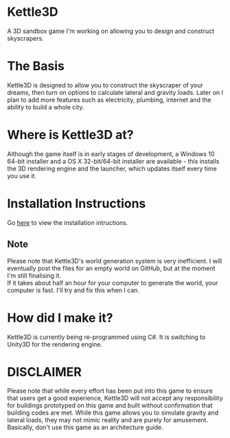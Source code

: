 # Kettle3D
A 3D sandbox game I'm working on allowing you to design and construct skyscrapers.

# The Basis
Kettle3D is designed to allow you to construct the skyscraper of your dreams, then turn on options to calculate lateral and gravity loads. Later on I plan to add more features such as electricity, plumbing, internet and the ability to build a whole city.

# Where is Kettle3D at?
Although the game itself is in early stages of development, a Windows 10 64-bit installer and a OS X 32-bit/64-bit installer are available - this installs the 3D rendering engine and the launcher, which updates itself every time you use it.

# Installation Instructions

Go [here](https://kettle3d.github.io/Kettle3D#installation-instructions) to view the installation intructions.

## Note
Please note that Kettle3D's world generation system is very inefficient. I will eventually post the files for an empty world on GitHub, but at the moment I'm still finalising it.  
If it takes about half an hour for your computer to generate the world, your computer is fast. I'll try and fix this when I can.

# How did I make it?
Kettle3D is currently being re-programmed using C#. It is switching to Unity3D for the rendering engine.

# DISCLAIMER
Please note that while every effort has been put into this game to ensure that users get a good experience, Kettle3D will not accept any responsibility for buildings prototyped on this game and built without confirmation that building codes are met. While this game allows you to simulate gravity and lateral loads, they may not mimic reality and are purely for amusement. Basically, don't use this game as an architecture guide.

